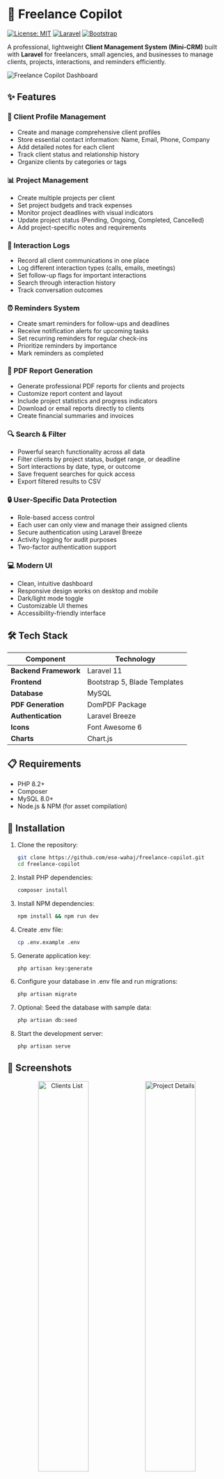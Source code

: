 # 🚀 Freelance Copilot

[![License: MIT](https://img.shields.io/badge/License-MIT-yellow.svg)](https://opensource.org/licenses/MIT)
[![Laravel](https://img.shields.io/badge/Laravel-12-FF2D20?style=flat&logo=laravel&logoColor=white)](https://laravel.com)
[![Bootstrap](https://img.shields.io/badge/Bootstrap-5-7952B3?style=flat&logo=bootstrap&logoColor=white)](https://getbootstrap.com)

A professional, lightweight **Client Management System (Mini-CRM)** built with **Laravel** for freelancers, small agencies, and businesses to manage clients, projects, interactions, and reminders efficiently.

![Freelance Copilot Dashboard](/screenshots/dashboard.png)

## ✨ Features

### 👥 Client Profile Management
- Create and manage comprehensive client profiles
- Store essential contact information: Name, Email, Phone, Company
- Add detailed notes for each client
- Track client status and relationship history
- Organize clients by categories or tags

### 📊 Project Management
- Create multiple projects per client
- Set project budgets and track expenses
- Monitor project deadlines with visual indicators
- Update project status (Pending, Ongoing, Completed, Cancelled)
- Add project-specific notes and requirements

### 💬 Interaction Logs
- Record all client communications in one place
- Log different interaction types (calls, emails, meetings)
- Set follow-up flags for important interactions
- Search through interaction history
- Track conversation outcomes

### ⏰ Reminders System
- Create smart reminders for follow-ups and deadlines
- Receive notification alerts for upcoming tasks
- Set recurring reminders for regular check-ins
- Prioritize reminders by importance
- Mark reminders as completed

### 📄 PDF Report Generation
- Generate professional PDF reports for clients and projects
- Customize report content and layout
- Include project statistics and progress indicators
- Download or email reports directly to clients
- Create financial summaries and invoices

### 🔍 Search & Filter
- Powerful search functionality across all data
- Filter clients by project status, budget range, or deadline
- Sort interactions by date, type, or outcome
- Save frequent searches for quick access
- Export filtered results to CSV

### 🔒 User-Specific Data Protection
- Role-based access control
- Each user can only view and manage their assigned clients
- Secure authentication using Laravel Breeze
- Activity logging for audit purposes
- Two-factor authentication support

### 💻 Modern UI
- Clean, intuitive dashboard
- Responsive design works on desktop and mobile
- Dark/light mode toggle
- Customizable UI themes
- Accessibility-friendly interface

## 🛠️ Tech Stack

| Component | Technology |
|-----------|------------|
| **Backend Framework** | Laravel 11 |
| **Frontend** | Bootstrap 5, Blade Templates |
| **Database** | MySQL |
| **PDF Generation** | DomPDF Package |
| **Authentication** | Laravel Breeze |
| **Icons** | Font Awesome 6 |
| **Charts** | Chart.js |

## 📋 Requirements

- PHP 8.2+
- Composer
- MySQL 8.0+
- Node.js & NPM (for asset compilation)

## 🔧 Installation

1. Clone the repository:
   ```bash
   git clone https://github.com/ese-wahaj/freelance-copilot.git
   cd freelance-copilot
   ```

2. Install PHP dependencies:
   ```bash
   composer install
   ```

3. Install NPM dependencies:
   ```bash
   npm install && npm run dev
   ```

4. Create .env file:
   ```bash
   cp .env.example .env
   ```

5. Generate application key:
   ```bash
   php artisan key:generate
   ```

6. Configure your database in .env file and run migrations:
   ```bash
   php artisan migrate
   ```

7. Optional: Seed the database with sample data:
   ```bash
   php artisan db:seed
   ```

8. Start the development server:
   ```bash
   php artisan serve
   ```

## 📸 Screenshots

<div align="center">
  <img src="/screenshots/clients-view.png" alt="Clients List" width="48%">
  <img src="/screenshots/project-details.png" alt="Project Details" width="48%">
</div>
<div align="center">
  <img src="/screenshots/interaction-log.png" alt="Interaction Log" width="48%">
  <img src="/screenshots/reminders.png" alt="Reminders" width="48%">
</div>

## 📊 Database Schema

![Database Schema](/screenshots/database-schema.png)

## 🚀 Usage

After installation, create your account and start adding clients and projects. The dashboard provides an overview of your active projects, upcoming deadlines, and pending reminders.

Check out the [User Guide](/docs/USER_GUIDE.md) for more detailed instructions.

## 🧪 Testing

Run the test suite with:
```bash
php artisan test
```

## 🛣️ Roadmap

- [ ] Email integration for client communications
- [ ] Invoice generation and payment tracking
- [ ] Time tracking for billable hours
- [ ] Client portal for project updates
- [ ] Mobile app version

## 🤝 Contributing

Contributions are welcome! Please feel free to submit a Pull Request.

1. Fork the repository
2. Create your feature branch (`git checkout -b feature/amazing-feature`)
3. Commit your changes (`git commit -m 'Add some amazing feature'`)
4. Push to the branch (`git push origin feature/amazing-feature`)
5. Open a Pull Request

## 📜 License

This project is licensed under the MIT License - see the [LICENSE](LICENSE) file for details.

## 👨‍💻 Author

**Wahaj** - [GitHub Profile](https://github.com/ese-wahaj)

## 🙏 Acknowledgements

- [Laravel](https://laravel.com) - The PHP framework used
- [Bootstrap](https://getbootstrap.com) - Frontend framework
- [DomPDF](https://github.com/dompdf/dompdf) - PDF generation library
- [Chart.js](https://www.chartjs.org) - JavaScript charting library
- [Font Awesome](https://fontawesome.com) - Icons library
